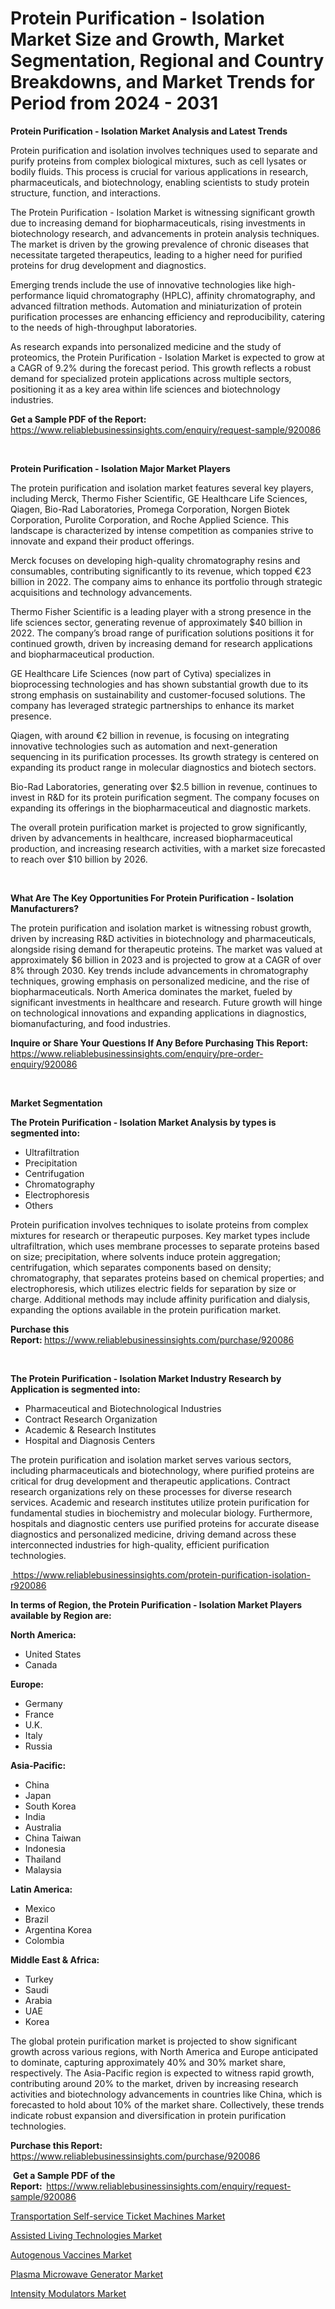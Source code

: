 <p><h1>Protein Purification - Isolation Market Size and Growth, Market Segmentation, Regional and Country Breakdowns, and Market Trends for Period from 2024 -  2031</h1></p><p><strong>Protein Purification - Isolation Market Analysis and Latest Trends</strong></p>
<p><p>Protein purification and isolation involves techniques used to separate and purify proteins from complex biological mixtures, such as cell lysates or bodily fluids. This process is crucial for various applications in research, pharmaceuticals, and biotechnology, enabling scientists to study protein structure, function, and interactions.</p><p>The Protein Purification - Isolation Market is witnessing significant growth due to increasing demand for biopharmaceuticals, rising investments in biotechnology research, and advancements in protein analysis techniques. The market is driven by the growing prevalence of chronic diseases that necessitate targeted therapeutics, leading to a higher need for purified proteins for drug development and diagnostics.</p><p>Emerging trends include the use of innovative technologies like high-performance liquid chromatography (HPLC), affinity chromatography, and advanced filtration methods. Automation and miniaturization of protein purification processes are enhancing efficiency and reproducibility, catering to the needs of high-throughput laboratories.</p><p>As research expands into personalized medicine and the study of proteomics, the Protein Purification - Isolation Market is expected to grow at a CAGR of 9.2% during the forecast period. This growth reflects a robust demand for specialized protein applications across multiple sectors, positioning it as a key area within life sciences and biotechnology industries.</p></p>
<p><strong>Get a Sample PDF of the Report:&nbsp;</strong> <a href="https://www.reliablebusinessinsights.com/enquiry/request-sample/920086?utm_campaign=75&utm_medium=2&utm_source=Github&utm_content=ia&utm_term=28102024&utm_id=protein-purification-isolation">https://www.reliablebusinessinsights.com/enquiry/request-sample/920086</a></p>
<p>&nbsp;</p>
<p><strong>Protein Purification - Isolation Major Market Players</strong></p>
<p><p>The protein purification and isolation market features several key players, including Merck, Thermo Fisher Scientific, GE Healthcare Life Sciences, Qiagen, Bio-Rad Laboratories, Promega Corporation, Norgen Biotek Corporation, Purolite Corporation, and Roche Applied Science. This landscape is characterized by intense competition as companies strive to innovate and expand their product offerings.</p><p>Merck focuses on developing high-quality chromatography resins and consumables, contributing significantly to its revenue, which topped €23 billion in 2022. The company aims to enhance its portfolio through strategic acquisitions and technology advancements.</p><p>Thermo Fisher Scientific is a leading player with a strong presence in the life sciences sector, generating revenue of approximately $40 billion in 2022. The company’s broad range of purification solutions positions it for continued growth, driven by increasing demand for research applications and biopharmaceutical production.</p><p>GE Healthcare Life Sciences (now part of Cytiva) specializes in bioprocessing technologies and has shown substantial growth due to its strong emphasis on sustainability and customer-focused solutions. The company has leveraged strategic partnerships to enhance its market presence.</p><p>Qiagen, with around €2 billion in revenue, is focusing on integrating innovative technologies such as automation and next-generation sequencing in its purification processes. Its growth strategy is centered on expanding its product range in molecular diagnostics and biotech sectors.</p><p>Bio-Rad Laboratories, generating over $2.5 billion in revenue, continues to invest in R&D for its protein purification segment. The company focuses on expanding its offerings in the biopharmaceutical and diagnostic markets.</p><p>The overall protein purification market is projected to grow significantly, driven by advancements in healthcare, increased biopharmaceutical production, and increasing research activities, with a market size forecasted to reach over $10 billion by 2026.</p></p>
<p>&nbsp;</p>
<p><strong>What Are The Key Opportunities For Protein Purification - Isolation Manufacturers?</strong></p>
<p><p>The protein purification and isolation market is witnessing robust growth, driven by increasing R&D activities in biotechnology and pharmaceuticals, alongside rising demand for therapeutic proteins. The market was valued at approximately $6 billion in 2023 and is projected to grow at a CAGR of over 8% through 2030. Key trends include advancements in chromatography techniques, growing emphasis on personalized medicine, and the rise of biopharmaceuticals. North America dominates the market, fueled by significant investments in healthcare and research. Future growth will hinge on technological innovations and expanding applications in diagnostics, biomanufacturing, and food industries.</p></p>
<p><strong>Inquire or Share Your Questions If Any Before Purchasing This Report:</strong> <a href="https://www.reliablebusinessinsights.com/enquiry/pre-order-enquiry/920086?utm_campaign=75&utm_medium=2&utm_source=Github&utm_content=ia&utm_term=28102024&utm_id=protein-purification-isolation">https://www.reliablebusinessinsights.com/enquiry/pre-order-enquiry/920086</a></p>
<p>&nbsp;</p>
<p><strong>Market Segmentation</strong></p>
<p><strong>The Protein Purification - Isolation Market Analysis by types is segmented into:</strong></p>
<p><ul><li>Ultrafiltration</li><li>Precipitation</li><li>Centrifugation</li><li>Chromatography</li><li>Electrophoresis</li><li>Others</li></ul></p>
<p><p>Protein purification involves techniques to isolate proteins from complex mixtures for research or therapeutic purposes. Key market types include ultrafiltration, which uses membrane processes to separate proteins based on size; precipitation, where solvents induce protein aggregation; centrifugation, which separates components based on density; chromatography, that separates proteins based on chemical properties; and electrophoresis, which utilizes electric fields for separation by size or charge. Additional methods may include affinity purification and dialysis, expanding the options available in the protein purification market.</p></p>
<p><strong>Purchase this Report:&nbsp;</strong><a href="https://www.reliablebusinessinsights.com/purchase/920086?utm_campaign=75&utm_medium=2&utm_source=Github&utm_content=ia&utm_term=28102024&utm_id=protein-purification-isolation">https://www.reliablebusinessinsights.com/purchase/920086</a></p>
<p>&nbsp;</p>
<p><strong>The Protein Purification - Isolation Market Industry Research by Application is segmented into:</strong></p>
<p><ul><li>Pharmaceutical and Biotechnological Industries</li><li>Contract Research Organization</li><li>Academic & Research Institutes</li><li>Hospital and Diagnosis Centers</li></ul></p>
<p><p>The protein purification and isolation market serves various sectors, including pharmaceuticals and biotechnology, where purified proteins are critical for drug development and therapeutic applications. Contract research organizations rely on these processes for diverse research services. Academic and research institutes utilize protein purification for fundamental studies in biochemistry and molecular biology. Furthermore, hospitals and diagnostic centers use purified proteins for accurate disease diagnostics and personalized medicine, driving demand across these interconnected industries for high-quality, efficient purification technologies.</p></p>
<p><a href="https://www.reliablebusinessinsights.com/protein-purification-isolation-r920086?utm_campaign=75&utm_medium=2&utm_source=Github&utm_content=ia&utm_term=28102024&utm_id=protein-purification-isolation">&nbsp;https://www.reliablebusinessinsights.com/protein-purification-isolation-r920086</a></p>
<p><strong>In terms of Region, the Protein Purification - Isolation Market Players available by Region are:</strong></p>
<p>
    <p> <strong> North America: </strong>
        <ul>
            <li>United States</li>
            <li>Canada</li>
        </ul>
        </p> 
    <p> <strong> Europe: </strong>
        <ul>
            <li>Germany</li>
            <li>France</li>
            <li>U.K.</li>
            <li>Italy</li>
            <li>Russia</li>
        </ul>
        </p> 
    <p> <strong> Asia-Pacific: </strong>
        <ul>
            <li>China</li>
            <li>Japan</li>
            <li>South Korea</li>
            <li>India</li>
            <li>Australia</li>
            <li>China Taiwan</li>
            <li>Indonesia</li>
            <li>Thailand</li>
            <li>Malaysia</li>
        </ul>
        </p> 
    <p> <strong> Latin America: </strong>
        <ul>
            <li>Mexico</li>
            <li>Brazil</li>
            <li>Argentina Korea</li>
            <li>Colombia</li>
        </ul>
        </p> 
    <p> <strong> Middle East & Africa: </strong>
        <ul>
            <li>Turkey</li>
            <li>Saudi</li>
            <li>Arabia</li>
            <li>UAE</li>
            <li>Korea</li>
        </ul>
    </p>
    </p>
<p><p>The global protein purification market is projected to show significant growth across various regions, with North America and Europe anticipated to dominate, capturing approximately 40% and 30% market share, respectively. The Asia-Pacific region is expected to witness rapid growth, contributing around 20% to the market, driven by increasing research activities and biotechnology advancements in countries like China, which is forecasted to hold about 10% of the market share. Collectively, these trends indicate robust expansion and diversification in protein purification technologies.</p></p>
<p><strong>Purchase this Report: </strong><a href="https://www.reliablebusinessinsights.com/purchase/920086?utm_campaign=75&utm_medium=2&utm_source=Github&utm_content=ia&utm_term=28102024&utm_id=protein-purification-isolation">https://www.reliablebusinessinsights.com/purchase/920086</a></p>
<p>&nbsp;<strong>Get a Sample PDF of the Report:&nbsp;&nbsp;</strong><a href="https://www.reliablebusinessinsights.com/enquiry/request-sample/920086?utm_campaign=75&utm_medium=2&utm_source=Github&utm_content=ia&utm_term=28102024&utm_id=protein-purification-isolation">https://www.reliablebusinessinsights.com/enquiry/request-sample/920086</a></p>
<p><strong></strong></p>
<p><p><a href="https://issuu.com/reportprime-2/docs/transportation-self-service-ticket-_6a8381aaf8e68b?utm_campaign=75&utm_medium=2&utm_source=Github&utm_content=ia&utm_term=28102024&utm_id=protein-purification-isolation">Transportation Self-service Ticket Machines Market</a></p><p><a href="https://github.com/shivermasallash/Market-Research-Report-List-1/blob/main/assisted-living-technologies-market.md?utm_campaign=75&utm_medium=2&utm_source=Github&utm_content=ia&utm_term=28102024&utm_id=protein-purification-isolation">Assisted Living Technologies Market</a></p><p><a href="https://github.com/taketakyriffecd/Market-Research-Report-List-1/blob/main/autogenous-vaccines-market.md?utm_campaign=75&utm_medium=2&utm_source=Github&utm_content=ia&utm_term=28102024&utm_id=protein-purification-isolation">Autogenous Vaccines Market</a></p><p><a href="https://issuu.com/reportprime-2/docs/plasma-microwave-generator-market-s_8c1a7e28b85c71?utm_campaign=75&utm_medium=2&utm_source=Github&utm_content=ia&utm_term=28102024&utm_id=protein-purification-isolation">Plasma Microwave Generator Market</a></p><p><a href="https://www.linkedin.com/pulse/emerging-technologies-reshaping-intensity-modulators-market-impact-ei5uc?utm_campaign=75&utm_medium=2&utm_source=Github&utm_content=ia&utm_term=28102024&utm_id=protein-purification-isolation">Intensity Modulators Market</a></p></p>